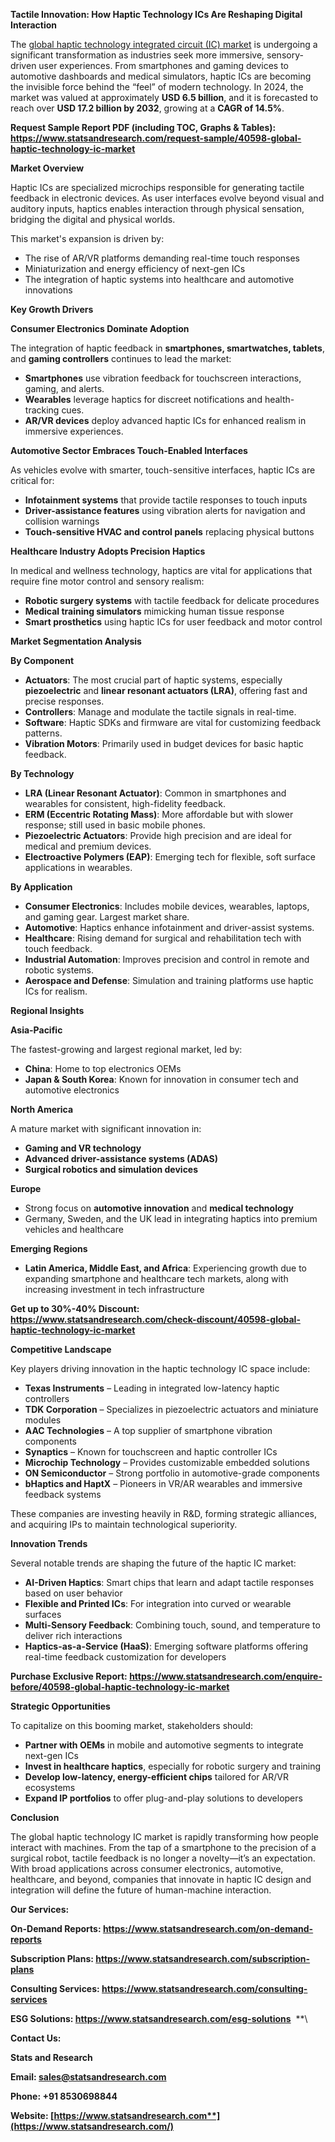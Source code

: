 ﻿**Tactile Innovation: How Haptic Technology ICs Are Reshaping Digital Interaction**

The [global haptic technology integrated circuit (IC) market](https://www.statsandresearch.com/request-sample/40598-global-haptic-technology-ic-market) is undergoing a significant transformation as industries seek more immersive, sensory-driven user experiences. From smartphones and gaming devices to automotive dashboards and medical simulators, haptic ICs are becoming the invisible force behind the “feel” of modern technology. In 2024, the market was valued at approximately **USD 6.5 billion**, and it is forecasted to reach over **USD 17.2 billion by 2032**, growing at a **CAGR of 14.5%**.

**Request Sample Report PDF (including TOC, Graphs & Tables): <https://www.statsandresearch.com/request-sample/40598-global-haptic-technology-ic-market>**

**Market Overview**

Haptic ICs are specialized microchips responsible for generating tactile feedback in electronic devices. As user interfaces evolve beyond visual and auditory inputs, haptics enables interaction through physical sensation, bridging the digital and physical worlds.

This market's expansion is driven by:

- The rise of AR/VR platforms demanding real-time touch responses
- Miniaturization and energy efficiency of next-gen ICs
- The integration of haptic systems into healthcare and automotive innovations

**Key Growth Drivers**

**Consumer Electronics Dominate Adoption**

The integration of haptic feedback in **smartphones, smartwatches, tablets**, and **gaming controllers** continues to lead the market:

- **Smartphones** use vibration feedback for touchscreen interactions, gaming, and alerts.
- **Wearables** leverage haptics for discreet notifications and health-tracking cues.
- **AR/VR devices** deploy advanced haptic ICs for enhanced realism in immersive experiences.

**Automotive Sector Embraces Touch-Enabled Interfaces**

As vehicles evolve with smarter, touch-sensitive interfaces, haptic ICs are critical for:

- **Infotainment systems** that provide tactile responses to touch inputs
- **Driver-assistance features** using vibration alerts for navigation and collision warnings
- **Touch-sensitive HVAC and control panels** replacing physical buttons

**Healthcare Industry Adopts Precision Haptics**

In medical and wellness technology, haptics are vital for applications that require fine motor control and sensory realism:

- **Robotic surgery systems** with tactile feedback for delicate procedures
- **Medical training simulators** mimicking human tissue response
- **Smart prosthetics** using haptic ICs for user feedback and motor control

**Market Segmentation Analysis**

**By Component**

- **Actuators**: The most crucial part of haptic systems, especially **piezoelectric** and **linear resonant actuators (LRA)**, offering fast and precise responses.
- **Controllers**: Manage and modulate the tactile signals in real-time.
- **Software**: Haptic SDKs and firmware are vital for customizing feedback patterns.
- **Vibration Motors**: Primarily used in budget devices for basic haptic feedback.

**By Technology**

- **LRA (Linear Resonant Actuator)**: Common in smartphones and wearables for consistent, high-fidelity feedback.
- **ERM (Eccentric Rotating Mass)**: More affordable but with slower response; still used in basic mobile phones.
- **Piezoelectric Actuators**: Provide high precision and are ideal for medical and premium devices.
- **Electroactive Polymers (EAP)**: Emerging tech for flexible, soft surface applications in wearables.

**By Application**

- **Consumer Electronics**: Includes mobile devices, wearables, laptops, and gaming gear. Largest market share.
- **Automotive**: Haptics enhance infotainment and driver-assist systems.
- **Healthcare**: Rising demand for surgical and rehabilitation tech with touch feedback.
- **Industrial Automation**: Improves precision and control in remote and robotic systems.
- **Aerospace and Defense**: Simulation and training platforms use haptic ICs for realism.

**Regional Insights**

**Asia-Pacific**

The fastest-growing and largest regional market, led by:

- **China**: Home to top electronics OEMs
- **Japan & South Korea**: Known for innovation in consumer tech and automotive electronics

**North America**

A mature market with significant innovation in:

- **Gaming and VR technology**
- **Advanced driver-assistance systems (ADAS)**
- **Surgical robotics and simulation devices**

**Europe**

- Strong focus on **automotive innovation** and **medical technology**
- Germany, Sweden, and the UK lead in integrating haptics into premium vehicles and healthcare

**Emerging Regions**

- **Latin America, Middle East, and Africa**: Experiencing growth due to expanding smartphone and healthcare tech markets, along with increasing investment in tech infrastructure

**Get up to 30%-40% Discount: <https://www.statsandresearch.com/check-discount/40598-global-haptic-technology-ic-market>**

**Competitive Landscape**

Key players driving innovation in the haptic technology IC space include:

- **Texas Instruments** – Leading in integrated low-latency haptic controllers
- **TDK Corporation** – Specializes in piezoelectric actuators and miniature modules
- **AAC Technologies** – A top supplier of smartphone vibration components
- **Synaptics** – Known for touchscreen and haptic controller ICs
- **Microchip Technology** – Provides customizable embedded solutions
- **ON Semiconductor** – Strong portfolio in automotive-grade components
- **bHaptics and HaptX** – Pioneers in VR/AR wearables and immersive feedback systems

These companies are investing heavily in R&D, forming strategic alliances, and acquiring IPs to maintain technological superiority.

**Innovation Trends**

Several notable trends are shaping the future of the haptic IC market:

- **AI-Driven Haptics**: Smart chips that learn and adapt tactile responses based on user behavior
- **Flexible and Printed ICs**: For integration into curved or wearable surfaces
- **Multi-Sensory Feedback**: Combining touch, sound, and temperature to deliver rich interactions
- **Haptics-as-a-Service (HaaS)**: Emerging software platforms offering real-time feedback customization for developers

**Purchase Exclusive Report: <https://www.statsandresearch.com/enquire-before/40598-global-haptic-technology-ic-market>**

**Strategic Opportunities**

To capitalize on this booming market, stakeholders should:

- **Partner with OEMs** in mobile and automotive segments to integrate next-gen ICs
- **Invest in healthcare haptics**, especially for robotic surgery and training
- **Develop low-latency, energy-efficient chips** tailored for AR/VR ecosystems
- **Expand IP portfolios** to offer plug-and-play solutions to developers

**Conclusion**

The global haptic technology IC market is rapidly transforming how people interact with machines. From the tap of a smartphone to the precision of a surgical robot, tactile feedback is no longer a novelty—it’s an expectation. With broad applications across consumer electronics, automotive, healthcare, and beyond, companies that innovate in haptic IC design and integration will define the future of human-machine interaction.

**Our Services:** 

**On-Demand Reports: <https://www.statsandresearch.com/on-demand-reports>** 

**Subscription Plans: <https://www.statsandresearch.com/subscription-plans>** 

**Consulting Services: <https://www.statsandresearch.com/consulting-services>** 

**ESG Solutions: <https://www.statsandresearch.com/esg-solutions>** 
**\


**Contact Us:** 

**Stats and Research** 

**Email: <sales@statsandresearch.com>** 

**Phone: +91 8530698844** 

**Website: [https://www.statsandresearch.com**](https://www.statsandresearch.com/)**

